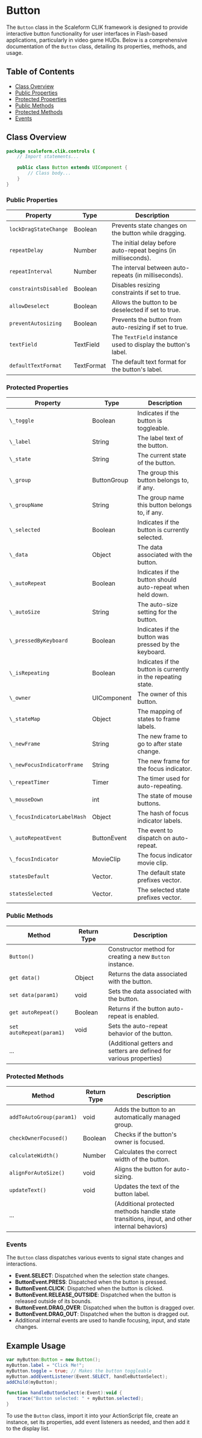 ---
---
# Button
The `Button` class in the Scaleform CLIK framework is designed to provide interactive button functionality for user interfaces in Flash-based applications, particularly in video game HUDs.
Below is a comprehensive documentation of the `Button` class, detailing its properties, methods, and usage.

## Table of Contents
- [Class Overview](#class-overview)
- [Public Properties](#public-properties)
- [Protected Properties](#protected-properties)
- [Public Methods](#public-methods)
- [Protected Methods](#protected-methods)
- [Events](#events)

## Class Overview

```actionscript
package scaleform.clik.controls {
    // Import statements...

    public class Button extends UIComponent {
        // Class body...
    }
}
```

### **Public Properties**

| Property | Type | Description |
|----------|------|-------------|
| `lockDragStateChange` | Boolean | Prevents state changes on the button while dragging. |
| `repeatDelay` | Number | The initial delay before auto-repeat begins (in milliseconds). |
| `repeatInterval` | Number | The interval between auto-repeats (in milliseconds). |
| `constraintsDisabled` | Boolean | Disables resizing constraints if set to true. |
| `allowDeselect` | Boolean | Allows the button to be deselected if set to true. |
| `preventAutosizing` | Boolean | Prevents the button from auto-resizing if set to true. |
| `textField` | TextField | The `TextField` instance used to display the button's label. |
| `defaultTextFormat` | TextFormat | The default text format for the button's label. |

### **Protected Properties**

| Property | Type | Description |
|----------|------|-------------|
| `\_toggle` | Boolean | Indicates if the button is toggleable. |
| `\_label` | String | The label text of the button. |
| `\_state` | String | The current state of the button. |
| `\_group` | ButtonGroup | The group this button belongs to, if any. |
| `\_groupName` | String | The group name this button belongs to, if any. |
| `\_selected` | Boolean | Indicates if the button is currently selected. |
| `\_data` | Object | The data associated with the button. |
| `\_autoRepeat` | Boolean | Indicates if the button should auto-repeat when held down. |
| `\_autoSize` | String | The auto-size setting for the button. |
| `\_pressedByKeyboard` | Boolean | Indicates if the button was pressed by the keyboard. |
| `\_isRepeating` | Boolean | Indicates if the button is currently in the repeating state. |
| `\_owner` | UIComponent | The owner of this button. |
| `\_stateMap` | Object | The mapping of states to frame labels. |
| `\_newFrame` | String | The new frame to go to after state change. |
| `\_newFocusIndicatorFrame` | String | The new frame for the focus indicator. |
| `\_repeatTimer` | Timer | The timer used for auto-repeating. |
| `\_mouseDown` | int | The state of mouse buttons. |
| `\_focusIndicatorLabelHash` | Object | The hash of focus indicator labels. |
| `\_autoRepeatEvent` | ButtonEvent | The event to dispatch on auto-repeat. |
| `\_focusIndicator` | MovieClip | The focus indicator movie clip. |
| `statesDefault` | Vector.<String> | The default state prefixes vector. |
| `statesSelected` | Vector.<String> | The selected state prefixes vector. |

### **Public Methods**

| Method | Return Type | Description |
|--------|-------------|-------------|
| `Button()` |  | Constructor method for creating a new `Button` instance. |
| `get data()` | Object | Returns the data associated with the button. |
| `set data(param1)` | void | Sets the data associated with the button. |
| `get autoRepeat()` | Boolean | Returns if the button auto-repeat is enabled. |
| `set autoRepeat(param1)` | void | Sets the auto-repeat behavior of the button. |
| ... | | (Additional getters and setters are defined for various properties) |

### **Protected Methods**

| Method | Return Type | Description |
|--------|-------------|-------------|
| `addToAutoGroup(param1)` | void | Adds the button to an automatically managed group. |
| `checkOwnerFocused()` | Boolean | Checks if the button's owner is focused. |
| `calculateWidth()` | Number | Calculates the correct width of the button. |
| `alignForAutoSize()` | void | Aligns the button for auto-sizing. |
| `updateText()` | void | Updates the text of the button label. |
| ... | | (Additional protected methods handle state transitions, input, and other internal behaviors) |

### **Events**

The `Button` class dispatches various events to signal state changes and interactions.

- **Event.SELECT**: Dispatched when the selection state changes.
- **ButtonEvent.PRESS**: Dispatched when the button is pressed.
- **ButtonEvent.CLICK**: Dispatched when the button is clicked.
- **ButtonEvent.RELEASE_OUTSIDE**: Dispatched when the button is released outside of its bounds.
- **ButtonEvent.DRAG_OVER**: Dispatched when the button is dragged over.
- **ButtonEvent.DRAG_OUT**: Dispatched when the button is dragged out.
- Additional internal events are used to handle focusing, input, and state changes.

## Example Usage

```actionscript
var myButton:Button = new Button();
myButton.label = "Click Me!";
myButton.toggle = true; // Makes the button toggleable
myButton.addEventListener(Event.SELECT, handleButtonSelect);
addChild(myButton);

function handleButtonSelect(e:Event):void {
    trace("Button selected: " + myButton.selected);
}
```

To use the `Button` class, import it into your ActionScript file, create an instance, set its properties, add event listeners as needed, and then add it to the display list.
